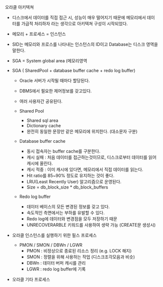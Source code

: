오라클 아키텍쳐

- 디스크에서 데이터를 직접 접근 시, 성능이 매우 떨어지기 때문에 메모리에서 데이터를 가급적 처리하자 라는 생각으로 아키텍쳐 구성이 시작되었다.
- 메모리 + 프로세스 = 인스턴스
- SID는 메모리와 프로스를 나타내는 인스턴스의 ID이고 Database는 디스크 영역을 말한다.
- SGA = System global area (메모리영역


- SGA ( SharedPool + database buffer cache + redo log buffer)
    - Oracle 서버가 시작될 때마다 할당된다.
    - DBMS에서 필요한 제어정보를 갖고있다.
    - 여러 사용자간 공유된다.
    - Shared Pool 
        - Shared sql area
        - Dictionary cache
        - 완전히 동일한 문장만 같은 메모리에 위치한다. (대소문자 구분)


    - Database buffer cache
        - 동시 접속자는 buffer cache를 구분한다.
        - 캐시 실패 : 처음 데이터를 접근하는것이므로, 디스크로부터 데이터를 읽어 캐시에 올린다.
        - 캐시 적중 : 이미 캐시에 있다면, 메모리에서 직접 데이터를 읽는다.
        - Hit ratio를 85~90% 정도로 유지하는 것이 좋다.
        - LRU(Least Recently User) 알고리즘으로 운영된다.
        - Size = db_block_size * db_block_buffers
    - Redo log buffer
        - 데이터 베이스의 모든 변경된 정보를 갖고 있다.
        - 속도적인 측면에서는 부하를 유발할 수 있다.
        - Redo log에 데이터와 변경점을 모두 저장하기 때문
        - UNRECOVERARBLE 키워드를 사용하여 생략 가능 (CREATE문 생성시)
- 오라클 인스턴스를 실행하기 위한 필스 프로세스
    - PMON / SMON / DBWn / LGWR
        - PMON : 비정상으로 종료된 리소스 정리 (e.g. LOCK 해지)
        - SMON : 정렬을 위해 사용하는 작업 (디스크조각모음과 비슷)
        - DBWn : 데이터 버퍼 캐시를 관리
        - LGWR : redo log buffer에 기록
- 오라클 기타 프로세스









